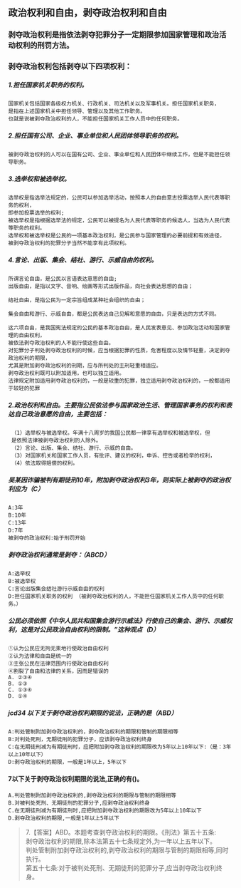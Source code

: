 ## 政治权利和自由，剥夺政治权利和自由

### 剥夺政治权利是指依法剥夺犯罪分子一定期限参加国家管理和政治活动权利的刑罚方法。
### 剥夺政治权利包括剥夺以下四项权利：
##### 1.担任国家机关职务的权利。
    国家机关包括国家各级权力机关、行政机关、司法机关以及军事机关。担任国家机关职务，
    是指在上述国家机关中担任领导、管理以及其他工作职务。
    也就是说被剥夺政治权利的人，不能担任国家机关工作人员中的任何职务。
    
##### 2.担任国有公司、企业、事业单位和人民团体领导职务的权利。
    被剥夺政治权利的人可以在国有公司、企业、事业单位和人民团体中继续工作，但是不能担任领导职务。
    
##### 3.选举权和被选举权。
    选举权是指选举法规定的，公民可以参加选举活动，按照本人的自由意志投票选举人民代表等职务的权利，
    即参加投票选举的权利;
    被选举权是指根据选举法的规定，公民可以被提名为人民代表等职务的候选人，当选为人民代表等职务的权利。
    选举权和被选举权是公民的一项基本政治权利，是公民参与国家管理的必要前提和有效途径，
    被剥夺政治权利的犯罪分子当然不能享有此项权利。
    
##### 4.言论、出版、集会、结社、游行、示威自由的权利。
    所谓言论自由，是公民以言语表达意思的自由;
    出版自由，是指以文字、音响、绘画等形式出版作品，向社会表达思想的自由；
    
    结社自由，是指公民为一定宗旨组成某种社会组织的自由；
    
    集会自由和游行、示威自由，都是公民表达自己见解和意愿的自由，只是表达的方式不同。
    
    这六项自由，是我国宪法规定的公民的基本政治自由，是人民发表意见、参加政治活动和国家管理的自由权利，
    被依法剥夺政治权利的人不能行使这些自由。
    对犯罪分子判处剥夺政治权利的时候，应当根据犯罪的性质，危害程度以及情节轻重，决定剥夺政治权利的期限，
    尤其是附加剥夺政治权利的刑期，应与所判处的主刑轻重相适应。
    剥夺政治权利既可以附加适用，也可以独立适用。
    法律规定附加适用剥夺政治权利的，一般是较重的犯罪，独立适用剥夺政治权利的，一般都适用于较轻的犯罪
    
 ##### 2.政治权利和自由。主要指公民依法参与国家政治生活、管理国家事务的权利和表达自己政治意愿的自由，主要包括：
     （1）选举权与被选举权。年满十八周岁的我国公民都一律享有选举权和被选举权，但
     是依照法律被剥夺政治权利的人除外。
     （2）言论、出版、集会、结社、游行、示威的自由。
     （3）对国家机关和国家工作人员，有批评、建议的权利，申诉、控告或者检举的权利，
     （4）依法取得赔偿的权利。
     
##### 吴某因诈骗被判有期徒刑10年，附加剥夺政治权利3年，则实际上被剥夺的政治权利应为（C）
    A:3年
    B:10年
    C:13年
    D:7年
    被剥夺的政治权利:始于刑罚开始        

##### 剥夺政治权利通常是剥夺：（ABCD）
    A:选举权
    B:被选举权
    C:言论出版集会结社游行示威自由的权利
    D:担任国家机关职务的权利 （被剥夺政治权利的人，不能担任国家机关工作人员中的任何职务。）    

##### 公民必须依照《中华人民共和国集会游行示威法》行使自己的集会、游行、示威权利，这是对公民政治自由权利的限制。”这种观点（D）
    ①认为公民应无拘无束地行使政治自由权利
    ②认为法律和自由是统一的
    ③主张公民在法律范围内行使政治自由权利
    ④割裂了自由和法律的关系，因而是错误的
    A. ②③④
    B. ①③
    C. ①③④
    D. ①④    

##### jcd34 以下关于剥夺政治权利期限的说法，正确的是（ABD）
    A:判处管制附加剥夺政治权利的，剥夺政治权利的期限和管制的期限相等
    B:对判处死刑，无期徒刑的犯罪分子，应该剥夺政治权利终身
    C:在无期徒刑减为有期徒刑时，应把附加剥夺政治权利的期限改为5年以上10年以下:（是：3年以上10年以下）
    D:剥夺政治权利的期限，一般是1年以上，5年以下

#### 7以下关于剥夺政治权利期限的说法,正确的有()。
    A.判处管制附加剥夺政治权利的,剥夺政治权利的期限与管制的期限相等
    B.对被判处死刑、无期徒刑的犯罪分子,应剥夺政治权利终身
    C.在无期徒刑减为有期徒刑时,应把附加剥夺政治权利的期限改为5年以上10年以下
    D.剥夺政治权利的期限,一般是1年以上5年以下
>   7.【答案】ABD。本题考查剥夺政治权利的期限。《刑法》第五十五条:   
剥夺政治权利的期限,除本法第五十七条规定外,为一年以上五年以下。   
判处管制附加剥夺政治权利的,剥夺政治权利的期限与管制的期限相等,同时执行。   
第五十七条:对于被判处死刑、无期徒刑的犯罪分子,应当剥夺政治权利终身。   













    